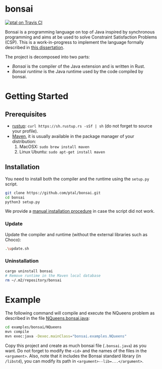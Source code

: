 # bonsai

[![ptal on Travis CI][travis-image]][travis]

[travis-image]: https://travis-ci.org/ptal/bonsai.png
[travis]: https://travis-ci.org/ptal/bonsai

Bonsai is a programming language on top of Java inspired by synchronous programming and aims at be used to solve Constraint Satisfaction Problems (CSP).
This is a work-in-progress to implement the language formally described in [this dissertation](http://hyc.io/papers/dissertation-talbot.pdf).

The project is decomposed into two parts:

* *Bonsai* is the compiler of the Java extension and is written in Rust.
* *Bonsai runtime* is the Java runtime used by the code compiled by bonsai.

# Getting Started

## Prerequisites

* [rustup](http://www.rustup.rs): `curl https://sh.rustup.rs -sSf | sh` (do not forget to source your profile).
* [Maven](https://maven.apache.org), it is usually available in the package manager of your distribution:
  1. MacOSX: `sudo brew install maven`
  2. Linux Ubuntu: `sudo apt-get install maven`

## Installation

You need to install both the compiler and the runtime using the `setup.py` script.

```sh
git clone https://github.com/ptal/bonsai.git
cd bonsai
python3 setup.py
```

We provide a [manual installation procedure](manual-installation.md) in case the script did not work.

### Update

Update the compiler and runtime (without the external libraries such as Choco):

```sh
.\update.sh
```

### Uninstallation

```sh
cargo uninstall bonsai
# Remove runtime in the Maven local database
rm ~/.m2/repository/bonsai
```

# Example

The following command will compile and execute the NQueens problem as described in the file [NQueens.bonsai.java](examples/bonsai/NQueens/src/main/java/bonsai/examples/NQueens.bonsai.java):

```sh
cd examples/bonsai/NQueens
mvn compile
mvn exec:java -Dexec.mainClass="bonsai.examples.NQueens"
```

Copy this project and create as much bonsai file (`.bonsai.java`) as you want. Do not forget to modify the `<id>` and the names of the files in the `<argument>`. Also, note that it includes the Bonsai standard library (in `/libstd`), you can modify its path in `<argument>--lib=...</argument>`.
